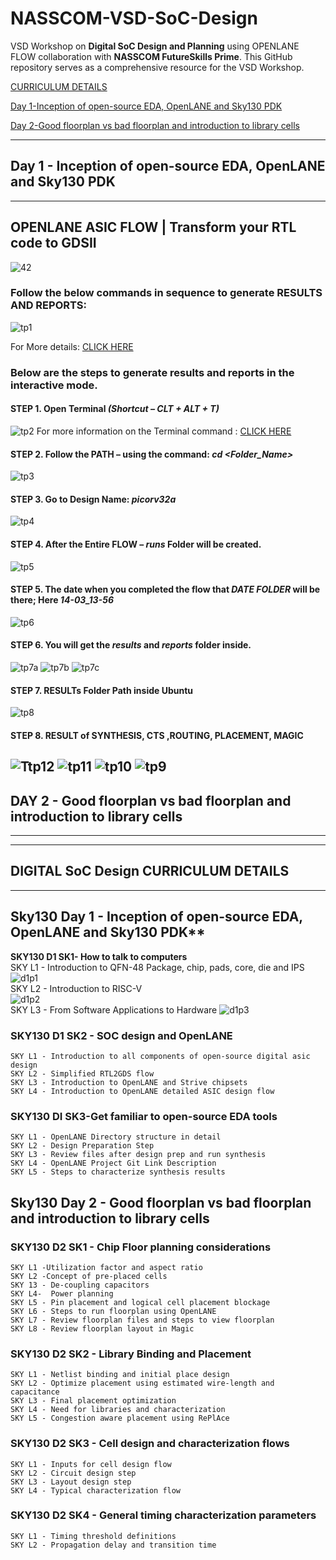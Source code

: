 # NASSCOM-VSD-SoC-Design
VSD Workshop on **Digital SoC Design and Planning** using OPENLANE FLOW collaboration with **NASSCOM FutureSkills Prime**.
This GitHub repository serves as a comprehensive resource for the VSD Workshop.

[CURRICULUM DETAILS](#syllabi)

[Day 1-Inception of open-source EDA, OpenLANE and Sky130 PDK](#Topic)

[Day 2-Good floorplan vs bad floorplan and introduction to library cells](#DAY2)

-----------------------------------------------------
<a id="Topic"></a> 
## Day 1 - Inception of open-source EDA, OpenLANE and Sky130 PDK
-----------------------------------------------------
## OPENLANE ASIC FLOW | Transform your RTL code to GDSII 
![42](https://github.com/ursbestfriend/NASSCOM-VSD-SoC-Design/assets/125972379/e3e50092-f4ae-400e-9a25-885c6811a433)

### Follow the below commands in sequence to generate RESULTS AND REPORTS:
![tp1](https://github.com/ursbestfriend/NASSCOM-VSD-SoC-Design/assets/125972379/804d88cc-faa2-4b93-8071-39e02b657d65)
  
For More details:  [CLICK HERE](https://github.com/The-OpenROAD-Project/OpenLane/blob/master/docs/source/reference/interactive_mode.md)

### Below are the steps to generate results and reports in the interactive mode.
#### STEP 1.	Open Terminal *(Shortcut – CLT + ALT + T)*
![tp2](https://github.com/ursbestfriend/NASSCOM-VSD-SoC-Design/assets/125972379/732b66c9-d64f-44bc-95ba-7752a2fe646a)
For more information on the Terminal command : [CLICK HERE](https://help.ubuntu.com/community/UsingTheTerminal)
#### STEP 2.	Follow the PATH – using the command: *cd  <Folder_Name>*
![tp3](https://github.com/ursbestfriend/NASSCOM-VSD-SoC-Design/assets/125972379/8024d2d4-413b-4c0a-a981-8a3321207e2d)
#### STEP 3.	Go to Design Name: *picorv32a*
 ![tp4](https://github.com/ursbestfriend/NASSCOM-VSD-SoC-Design/assets/125972379/4bebafdc-486c-4507-b802-2005c0bcd256)
#### STEP 4.	After the Entire FLOW – *runs* Folder will be created.
![tp5](https://github.com/ursbestfriend/NASSCOM-VSD-SoC-Design/assets/125972379/edf5ca4c-c24d-42f0-bafb-7c6e1310ed49)
#### STEP 5.	The date when you completed the flow that *DATE FOLDER* will be there; Here *14-03_13-56*
![tp6](https://github.com/ursbestfriend/NASSCOM-VSD-SoC-Design/assets/125972379/fedc1202-b676-4dcf-b43c-422cd0b68fd0)
#### STEP 6.	You will get the *results* and *reports* folder inside.
 ![tp7a](https://github.com/ursbestfriend/NASSCOM-VSD-SoC-Design/assets/125972379/2e8acf39-2ffb-4ea6-97cb-b92c668d12be)
![tp7b](https://github.com/ursbestfriend/NASSCOM-VSD-SoC-Design/assets/125972379/ce299c8f-0d98-4864-807f-1c192b49a029)
![tp7c](https://github.com/ursbestfriend/NASSCOM-VSD-SoC-Design/assets/125972379/558ee9f7-31d3-4565-a310-5fc569225401)
#### STEP 7.	RESULTs Folder Path inside Ubuntu
![tp8](https://github.com/ursbestfriend/NASSCOM-VSD-SoC-Design/assets/125972379/46e60376-12e5-4b6c-b62c-3cb8f7fe131b)
#### STEP 8.	RESULT of SYNTHESIS, CTS ,ROUTING, PLACEMENT, MAGIC
![Ttp12](https://github.com/ursbestfriend/NASSCOM-VSD-SoC-Design/assets/125972379/91858e16-9608-4a9c-942c-a1d74e30f7e1)
![tp11](https://github.com/ursbestfriend/NASSCOM-VSD-SoC-Design/assets/125972379/181fa85d-c489-4af0-8691-9d87e9a0cd36)
![tp10](https://github.com/ursbestfriend/NASSCOM-VSD-SoC-Design/assets/125972379/506a4eeb-ae9d-42e6-b7ec-6ad7c261f4cb)
![tp9](https://github.com/ursbestfriend/NASSCOM-VSD-SoC-Design/assets/125972379/9ae4ce85-9ac9-4881-bc33-1e4cc0c50127)
-----------------------------------------------------
<a id="DAY2"></a> 
## DAY 2 -  Good floorplan vs bad floorplan and introduction to library cells  
-----------------------------------------------------
-----------------------------------------------------
<a id="syllabi"></a>
## DIGITAL SoC Design CURRICULUM DETAILS
-----------------------------------------------------
## Sky130 Day 1 - Inception of open-source EDA, OpenLANE and Sky130 PDK**   
  **SKY130 D1 SK1- How to talk to computers**   
     SKY L1 - Introduction to QFN-48 Package, chip, pads, core, die and IPS     
     ![d1p1](https://github.com/ursbestfriend/NASSCOM-VSD-SoC-Design/assets/125972379/ef8e9579-8c88-4273-b8d4-b74b2c039d2a)  
     SKY L2 - Introduction to RISC-V  
     ![d1p2](https://github.com/ursbestfriend/NASSCOM-VSD-SoC-Design/assets/125972379/e81cdb4d-fe3c-4696-8999-cae16bc8f4a1)  
     SKY L3 - From Software Applications to Hardware
     ![d1p3](https://github.com/ursbestfriend/NASSCOM-VSD-SoC-Design/assets/125972379/5b52eade-0a73-403c-95ee-2a9a6fea7112)

  ### SKY130 D1 SK2 - SOC design and OpenLANE   
    SKY L1 - Introduction to all components of open-source digital asic design 
    SKY L2 - Simplified RTL2GDS flow 
    SKY L3 - Introduction to OpenLANE and Strive chipsets 
    SKY L4 - Introduction to OpenLANE detailed ASIC design flow
  ### SKY130 DI SK3-Get familiar to open-source EDA tools 
    SKY L1 - OpenLANE Directory structure in detail 
    SKY L2 - Design Preparation Step 
    SKY L3 - Review files after design prep and run synthesis 
    SKY L4 - OpenLANE Project Git Link Description 
    SKY L5 - Steps to characterize synthesis results
## Sky130 Day 2 - Good floorplan vs bad floorplan and introduction to library cells 
  ### SKY130 D2 SK1 - Chip Floor planning considerations 
    SKY L1 -Utilization factor and aspect ratio 
    SKY L2 -Concept of pre-placed cells 
    SKY 13 - De-coupling capacitors 
    SKY L4-  Power planning 
    SKY L5 - Pin placement and logical cell placement blockage 
    SKY L6 - Steps to run floorplan using OpenLANE 
    SKY L7 - Review floorplan files and steps to view floorplan 
    SKY L8 - Review floorplan layout in Magic
### SKY130 D2 SK2 - Library Binding and Placement
    SKY L1 - Netlist binding and initial place design 
    SKY L2 - Optimize placement using estimated wire-length and capacitance 
    SKY L3 - Final placement optimization 
    SKY L4 - Need for libraries and characterization 
    SKY L5 - Congestion aware placement using RePlAce 
### SKY130 D2 SK3 - Cell design and characterization flows
    SKY L1 - Inputs for cell design flow 
    SKY L2 - Circuit design step 
    SKY L3 - Layout design step 
    SKY L4 - Typical characterization flow 
### SKY130 D2 SK4 - General timing characterization parameters
    SKY L1 - Timing threshold definitions 
    SKY L2 - Propagation delay and transition time 

